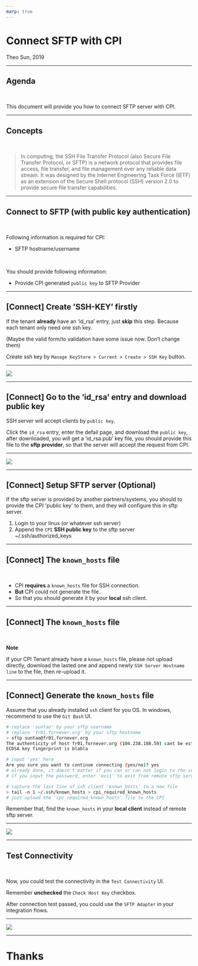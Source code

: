```yaml
---
marp: true
---
```


# Connect SFTP with CPI

Theo Sun, 2019

---

## Agenda

<br>

This document will provide you how to connect SFTP server with CPI.    

---

## Concepts

<br>

> In computing, the SSH File Transfer Protocol (also Secure File Transfer Protocol, or SFTP) is a network protocol that provides file access, file transfer, and file management over any reliable data stream. It was designed by the Internet Engineering Task Force (IETF) as an extension of the Secure Shell protocol (SSH) version 2.0 to provide secure file transfer capabilities. 


--- 

## Connect to SFTP (with public key authentication)

<br>

Following information is required for CPI: 

* SFTP hostname/username

<br>

You should provide following information:

* Provide CPI generated `public key` to SFTP Provider


---

## [Connect] Create ’SSH-KEY’ firstly

If the tenant **already** have an ‘id_rsa’ entry, just **skip** this step. Because each tenant only need one ssh key.

(Maybe the valid form/to validation have some issue now. Don’t change them)

Create ssh key by `Manage KeyStore > Current > Create > SSH Key` button.

---

![](https://res.cloudinary.com/digf90pwi/image/upload/v1559703038/32E7AC35-05B9-4E75-839A-13FFC3250C9D_ky2vmf.png)

---

## [Connect] Go to the ‘id_rsa’ entry and download public key

SSH server will accept clients by `public key`.

Click the `id_rsa` entry, enter the defail page, and download the `public key`, after downloaded, you will get a ‘id_rsa.pub’ key file, you should provide this file to the **sftp provider**, so that the server will accept the request from CPI.

---

![](https://res.cloudinary.com/digf90pwi/image/upload/v1559703045/903F23F1-A89C-4C14-85FA-F415234B76C3_iizyli.png)


---

## [Connect] Setup SFTP server (Optional)

If the sftp server is provided by another partners/systems, you should to provide the CPI 'public key' to them, and they will configure this in sftp server.

1. Login to your linux (or whatever ssh server)
1. Append the `CPI` **SSH public key** to the sftp server  ~/.ssh/authorized_keys


---

## [Connect] The `known_hosts` file

<br>

* CPI **requires** a `known_hosts` file for SSH connection.
* **But** CPI could not generate the file.
* So that you should generate it by your **local** ssh client.


---

## [Connect] The `known_hosts` file

<br>

**Note**

If your CPI Tenant already have a `known_hosts` file, please not upload directly, download the lasted one and append newly `SSH Server Hostname line` to the file, then re-upload it. 

---

## [Connect] Generate the `known_hosts` file

Assume that you already installed `ssh` client for you OS. 
In windows, recommend to use the `Git Bash` UI.

```bash
# replace 'suntao' by your sftp username
# replace 'fr01.fornever.org' by your sftp hostname 
> sftp suntao@fr01.fornever.org
The authenticity of host fr01.fornever.org (104.238.188.59) cant be established.
ECDSA key fingerprint is blabla

# input 'yes' here
Are you sure you want to continue connecting (yes/no)? yes
# already done, it doesn't matter if you can or can not login to the server
# if you input the password, enter 'exit' to exit from remote sftp server.

# capture the last line of ssh client 'known_hosts' to a new file
> tail -n 1 ~/.ssh/known_hosts > cpi_required_known_hosts
# just upload the 'cpi_required_known_hosts' file to the CPI
```
Remember that, find the `known_hosts` in your **local client** instead of remote sftp server.


---

![](https://res.cloudinary.com/digf90pwi/image/upload/v1559703054/2D6A0A65-80B7-40CC-8971-3B962A11F6F3_nlb6ol.png)

---

## Test Connectivity

<br>

Now, you could test the connectivity in the `Test Connectivity` UI.

Remember **unchecked** the `Check Host Key` checkbox.

After connection test passed, you could use the `SFTP Adapter` in your integration flows.


---

![](https://res.cloudinary.com/digf90pwi/image/upload/v1559703060/089329AD-1C2A-4BA7-BFE5-4A6020E7591F_ssaegs.png)


---


# Thanks